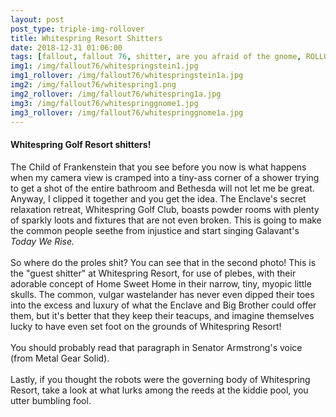```yaml
---
layout: post
post_type: triple-img-rollover
title: Whitespring Resort Shitters
date: 2018-12-31 01:06:00
tags: [fallout, fallout 76, shitter, are you afraid of the gnome, ROLLOVER]
img1: /img/fallout76/whitespringstein1.jpg
img1_rollover: /img/fallout76/whitespringstein1a.jpg
img2: /img/fallout76/whitespring1.png
img2_rollover: /img/fallout76/whitespring1a.jpg
img3: /img/fallout76/whitespringgnome1.jpg
img3_rollover: /img/fallout76/whitespringgnome1a.jpg
---
```

#### Whitespring Golf Resort shitters!

The Child of Frankenstein that you see before you now is what happens when my camera view is cramped into a tiny-ass corner of a shower trying to get a shot of the entire bathroom and Bethesda will not let me be great. Anyway, I clipped it together and you get the idea. The Enclave's secret relaxation retreat, Whitespring Golf Club, boasts powder rooms with plenty of sparkly loots and fixtures that are not even broken. This is going to make the common people seethe from injustice and start singing Galavant's *Today We Rise.*
<br><br>
So where do the proles shit? You can see that in the second photo! This is the "guest shitter" at Whitespring Resort, for use of plebes, with their adorable concept of Home Sweet Home in their narrow, tiny, myopic little skulls. The common, vulgar wastelander has never even dipped their toes into the excess and luxury of what the Enclave and Big Brother could offer them, but it's better that they keep their teacups, and imagine themselves lucky to have even set foot on the grounds of Whitespring Resort!
<br><br>
You should probably read that paragraph in Senator Armstrong's voice (from Metal Gear Solid).
<br><br>
Lastly, if you thought the robots were the governing body of Whitespring Resort, take a look at what lurks among the reeds at the kiddie pool, you utter bumbling fool.
